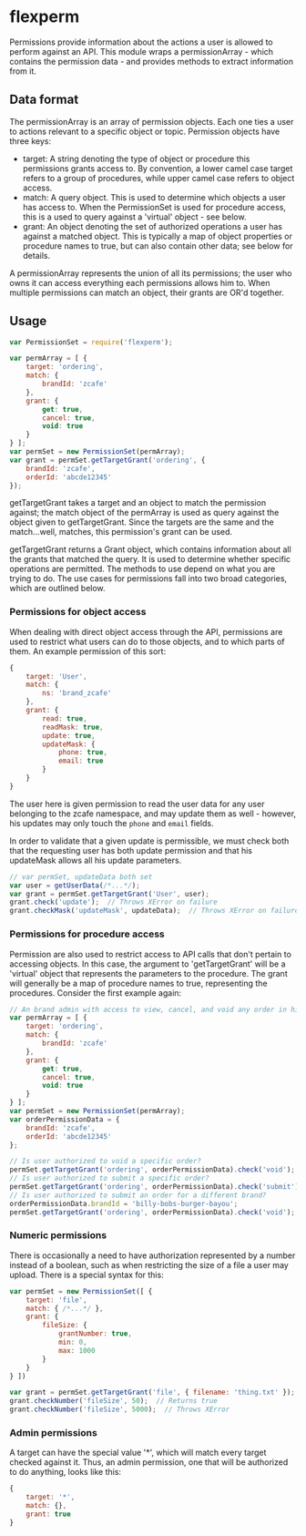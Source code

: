 # flexperm

Permissions provide information about the actions a user is allowed to perform against an API. This module
wraps a permissionArray - which contains the permission data - and provides methods to extract information
from it.

## Data format

The permissionArray is an array of permission objects. Each one ties a user to actions relevant to a specific object
or topic. Permission objects have three keys:

- target: A string denoting the type of object or procedure this permissions grants access to. By convention,
    a lower camel case target refers to a group of procedures, while upper camel case refers to object access.
- match: A query object. This is used to determine which objects a user has access to. When the PermissionSet is
    used for procedure access, this is a used to query against a 'virtual' object - see below.
- grant: An object denoting the set of authorized operations a user has against a matched object. This is typically a
    map of object properties or procedure names to true, but can also contain other data; see below for details.

A permissionArray represents the union of all its permissions; the user who owns it can access everything each permissions
allows him to. When multiple permissions can match an object, their grants are OR'd together.

## Usage

```javascript
var PermissionSet = require('flexperm');

var permArray = [ {
	target: 'ordering',
	match: {
		brandId: 'zcafe'
	},
	grant: {
		get: true,
		cancel: true,
		void: true
	}
} ];
var permSet = new PermissionSet(permArray);
var grant = permSet.getTargetGrant('ordering', {
	brandId: 'zcafe',
	orderId: 'abcde12345'
});
```

getTargetGrant takes a target and an object to match the permission against; the match object of the permArray is used
as query against the object given to getTargetGrant. Since the targets are the same and the match...well, matches,
this permission's grant can be used.

getTargetGrant returns a Grant object, which contains information about all the grants that matched the query. It
is used to determine whether specific operations are permitted. The methods to use depend on what you are trying to
do. The use cases for permissions fall into two broad categories, which are outlined below.

### Permissions for object access

When dealing with direct object access through the API, permissions are used to restrict what users can do to those
objects, and to which parts of them. An example permission of this sort:

```javascript
{
	target: 'User',
	match: {
		ns: 'brand_zcafe'
	},
	grant: {
		read: true,
		readMask: true,
		update: true,
		updateMask: {
			phone: true,
			email: true
		}
	}
}
```

The user here is given permission to read the user data for any user belonging to the zcafe namespace, and may update
them as well - however, his updates may only touch the `phone` and `email` fields.

In order to validate that a given update is permissible, we must check both that the requesting user has both update
permission and that his updateMask allows all his update parameters.

```javascript
// var permSet, updateData both set
var user = getUserData(/*...*/);
var grant = permSet.getTargetGrant('User', user);
grant.check('update');  // Throws XError on failure
grant.checkMask('updateMask', updateData);  // Throws XError on failure
```

### Permissions for procedure access

Permission are also used to restrict access to API calls that don't pertain to accessing objects. In this case, the
argument to 'getTargetGrant' will be a 'virtual' object that represents the parameters to the procedure. The grant
will generally be a map of procedure names to true, representing the procedures. Consider the first example again:

```javascript
// An brand admin with access to view, cancel, and void any order in his brand
var permArray = [ {
	target: 'ordering',
	match: {
		brandId: 'zcafe'
	},
	grant: {
		get: true,
		cancel: true,
		void: true
	}
} ];
var permSet = new PermissionSet(permArray);
var orderPermissionData = {
	brandId: 'zcafe',
	orderId: 'abcde12345'
};

// Is user authorized to void a specific order?
permSet.getTargetGrant('ordering', orderPermissionData).check('void'); // returns true
// Is user authorized to submit a specific order?
permSet.getTargetGrant('ordering', orderPermissionData).check('submit'); // throws XError
// Is user authorized to submit an order for a different brand?
orderPermissionData.brandId = 'billy-bobs-burger-bayou';
permSet.getTargetGrant('ordering', orderPermissionData).check('void'); // throws XError
```

### Numeric permissions
There is occasionally a need to have authorization represented by a number instead of a boolean, such as when
restricting the size of a file a user may upload. There is a special syntax for this:

```javascript
var permSet = new PermissionSet([ {
	target: 'file',
	match: { /*...*/ },
	grant: {
		fileSize: {
			grantNumber: true,
			min: 0,
			max: 1000
		}
	}
} ])

var grant = permSet.getTargetGrant('file', { filename: 'thing.txt' });
grant.checkNumber('fileSize', 50);  // Returns true
grant.checkNumber('fileSize', 5000);  // Throws XError
```

### Admin permissions

A target can have the special value '*', which will match every target checked against it. Thus, an admin permission,
one that will be authorized to do anything, looks like this:

```javascript
{
	target: '*',
	match: {},
	grant: true
}
```
